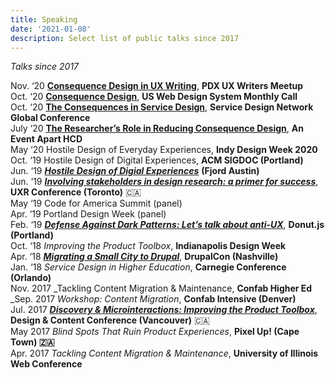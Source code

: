 ```yaml
---
title: Speaking
date: '2021-01-08'
description: Select list of public talks since 2017
---
```

_Talks since 2017_

Nov. ‘20 [**Consequence Design in UX Writing**](https://www.meetup.com/portland-ux-writers-community/events/274434437/), **PDX UX Writers Meetup**  
Oct. ‘20 [**Consequence Design**](https://youtu.be/Aw5ovySXf6o?t=1430), **US Web Design System Monthly Call**  
Oct. ‘20 [**The Consequences in Service Design**](https://www.servicedesignglobalconference.com/website/1326/sdgc20/#SDGC20%20Speakers), **Service Design Network Global Conference**  
July ‘20 [**The Researcher’s Role in Reducing Consequence Design**](https://aneventapart.com/event/online-0720#s24059), **An Event Apart HCD**  
May ‘20 Hostile Design of Everyday Experiences, **Indy Design Week 2020**  
Oct. ‘19 Hostile Design of Digital Experiences, **ACM SIGDOC (Portland)**  
Jun. ‘19 [**_Hostile Design of Digial Experiences_**](https://speakerdex.co/ronbronson/hostile-design-of-digital-experiences-f6054e73) **(Fjord Austin)**  
Jun. ‘19 [**_Involving stakeholders in design research: a primer for success_**](http://uxrconference.com/ron-bronson.html), **UXR Conference (Toronto)** 🇨🇦  
May ‘19 Code for America Summit (panel)  
Apr. ‘19 Portland Design Week (panel)  
Feb. ‘19 [**_Defense Against Dark Patterns: Let’s talk about anti-UX_**](https://youtu.be/3nLretWklAo), **Donut.js (Portland)**  
Oct. ‘18 _Improving the Product Toolbox_, **Indianapolis Design Week**  
Apr. ‘18 [**_Migrating a Small City to Drupal_**](https://www.youtube.com/watch?v=REUJCWpFOcI), **DrupalCon (Nashville)**  
Jan. ‘18 _Service Design in Higher Education_, **Carnegie Conference (Orlando)**  
Nov. 2017 _Tackling Content Migration & Maintenance, **Confab Higher Ed**  
_Sep. 2017 _Workshop: Content Migration_, **Confab Intensive (Denver)**  
Jul. 2017 [**_Discovery & Microinteractions: Improving the Product Toolbox_**](https://vimeo.com/228911684), **Design & Content Conference (Vancouver)** 🇨🇦  
May 2017 _Blind Spots That Ruin Product Experiences_, **Pixel Up! (Cape Town) 🇿🇦**  
Apr. 2017 _Tackling Content Migration & Maintenance_, **University of Illinois Web Conference**